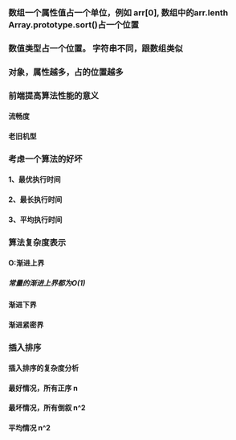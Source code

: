 <!--
 * @Author: DaiLinBo
 * @Date: 2020-06-14 21:34:38
 * @LastEditTime: 2020-06-16 12:14:28
 * @LastEditors: DaiLinBo
 * @Description: This is time complexity of arithmetic.
--> 
### 数组一个属性值占一个单位，例如 arr[0], 数组中的arr.lenth  Array.prototype.sort()占一个位置
### 数值类型占一个位置。  字符串不同，跟数组类似
### 对象，属性越多，占的位置越多

### 前端提高算法性能的意义
#### 流畅度
#### 老旧机型

### 考虑一个算法的好坏
#### 1、最优执行时间
#### 2、最长执行时间
#### 3、平均执行时间

### 算法复杂度表示
#### O:渐进上界
##### 常量的渐进上界都为O(1)
#### 渐进下界
#### 渐进紧密界

### 插入排序
#### 插入排序的复杂度分析
#### 最好情况，所有正序 n
#### 最坏情况，所有倒叙 n^2
#### 平均情况  n^2

